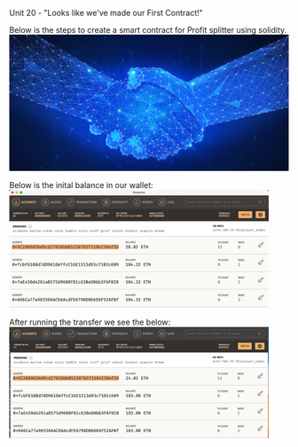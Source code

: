 Unit 20 - "Looks like we've made our First Contract!"

Below is the steps to create a smart contract for Profit splitter using solidity.
![Image](https://github.com/pyagh11/HW20/blob/main/smart-contract%20(1).png)

Below is the inital balance in our wallet:
![Imageofinitialbalance](https://github.com/pyagh11/HW20/blob/main/initialbalance.png)

After running the transfer we see the below: 
![Imageofnewbalance](https://github.com/pyagh11/HW20/blob/main/newbalance.png)
